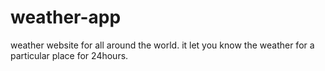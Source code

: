 # weather-app
weather website for all around the world. it let you know the weather for a particular place for 24hours.

